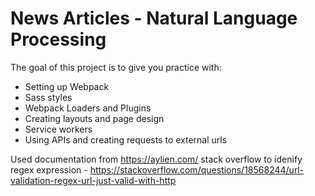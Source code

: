 # News Articles - Natural Language Processing

The goal of this project is to give you practice with:

- Setting up Webpack
- Sass styles
- Webpack Loaders and Plugins
- Creating layouts and page design
- Service workers
- Using APIs and creating requests to external urls

Used
documentation from https://aylien.com/
stack overflow to idenify regex expression - https://stackoverflow.com/questions/18568244/url-validation-regex-url-just-valid-with-http
